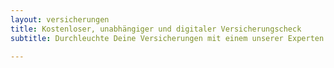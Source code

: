 ```yaml
---
layout: versicherungen
title: Kostenloser, unabhängiger und digitaler Versicherungscheck 
subtitle: Durchleuchte Deine Versicherungen mit einem unserer Experten in einem unabhängigen und auf Dich zugeschnittenen Versicherungscheck.

---
```


